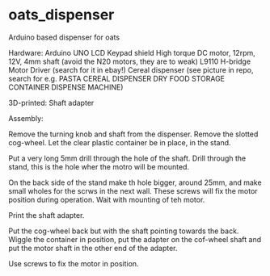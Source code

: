 # oats_dispenser
Arduino based dispenser for oats

Hardware:
Arduino UNO
LCD Keypad shield
High torque DC motor, 12rpm, 12V, 4mm shaft (avoid the N20 motors, they are to weak)
L9110 H-bridge Motor Driver (search for it in ebay!)
Cereal dispenser (see picture in repo, search for e.g. PASTA CEREAL DISPENSER DRY FOOD STORAGE CONTAINER DISPENSE MACHINE)

3D-printed:
Shaft adapter

Assembly:

Remove the turning knob and shaft from the dispenser. Remove the slotted cog-wheel. Let the clear plastic container be in place, in the stand.

Put a very long 5mm drill through the hole of the shaft. Drill through the stand, this is the hole wher the motro will be mounted.

On the back side of the stand make th hole bigger, around 25mm, and make small wholes for the scrws in the next wall. These screws will fix the motor position during operation. Wait with mounting of teh motor.

Print the shaft adapter.

Put the cog-wheel back but with the shaft pointing towards the back. Wiggle the container in position, put the adapter on the cof-wheel shaft and put the motor shaft in the other end of the adapter. 

Use screws to fix the motor in position. 
